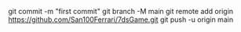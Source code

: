 git commit -m "first commit"
git branch -M main
git remote add origin https://github.com/San100Ferrari/7dsGame.git
git push -u origin main